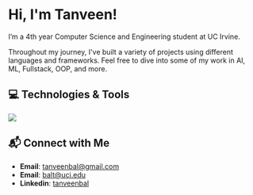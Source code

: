 # Hi, I'm Tanveen!

I’m a 4th year Computer Science and Engineering student at UC Irvine.

Throughout my journey, I've built a variety of projects using different languages and frameworks. Feel free to dive into some of my work in AI, ML, Fullstack, OOP, and more.

## 💻 Technologies & Tools
<img src="https://skillicons.dev/icons?i=cpp,py,java,js,html,css,nodejs,flask,fastapi,git,postgres,vscode" />

## 📬 Connect with Me
- **Email**: [tanveenbal@gmail.com](mailto:tanveenbalh@gmail.com)
- **Email**: [balt@uci.edu](mailto:balt@uci.edu)
- **Linkedin**: [tanveenbal](https://www.linkedin.com/in/tanveenbal/)

<!--
**TanveenBal/TanveenBal** is a ✨ _special_ ✨ repository because its `README.md` (this file) appears on your GitHub profile.

Here are some ideas to get you started:

- 🔭 I’m currently working on ...
- 🌱 I’m currently learning ...
- 👯 I’m looking to collaborate on ...
- 🤔 I’m looking for help with ...
- 💬 Ask me about ...
- 📫 How to reach me: ...
- 😄 Pronouns: ...
- ⚡ Fun fact: ...
-->
